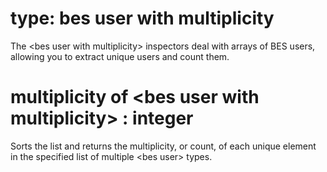 # type: bes user with multiplicity

The &lt;bes user with multiplicity&gt; inspectors deal with arrays of BES users, allowing you to extract unique users and count them.

# multiplicity of &lt;bes user with multiplicity&gt; : integer

Sorts the list and returns the multiplicity, or count, of each unique element in the specified list of multiple &lt;bes user&gt; types.
